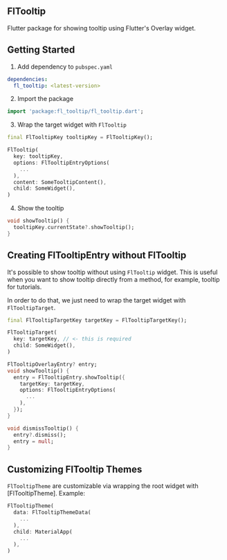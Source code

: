 ## FlTooltip

Flutter package for showing tooltip using Flutter's Overlay widget.

## Getting Started

1. Add dependency to `pubspec.yaml`

```yaml
dependencies:
  fl_tooltip: <latest-version>
```

2. Import the package

```dart
import 'package:fl_tooltip/fl_tooltip.dart';
```

3. Wrap the target widget with `FlTooltip`

```dart
final FlTooltipKey tooltipKey = FlTooltipKey();

FlTooltip(
  key: tooltipKey,
  options: FlTooltipEntryOptions(
    ...
  ),
  content: SomeTooltipContent(),
  child: SomeWidget(),
)
```

4. Show the tooltip

```dart
void showTooltip() {
  tooltipKey.currentState?.showTooltip();
}
```

## Creating FlTooltipEntry without FlTooltip
It's possible to show tooltip without using `FlTooltip` widget. This is useful when you want to show tooltip directly from a method, for example, tooltip for tutorials.

In order to do that, we just need to wrap the target widget with `FlTooltipTarget`.
```dart
final FlTooltipTargetKey targetKey = FlTooltipTargetKey();

FlTooltipTarget(
  key: targetKey, // <- this is required
  child: SomeWidget(),
)

FlTooltipOverlayEntry? entry;
void showTooltip() {
  entry = FlTooltipEntry.showTooltip({
    targetKey: targetKey,
    options: FlTooltipEntryOptions(
      ...
    ),
  });
}

void dismissTooltip() {
  entry?.dismiss();
  entry = null;
}
```

## Customizing FlTooltip Themes
`FlTooltipTheme` are customizable via wrapping the root widget with [FlTooltipTheme].
Example:
```dart
FlTooltipTheme(
  data: FlTooltipThemeData(
    ...
  ),
  child: MaterialApp(
    ...
  ),
)
```
